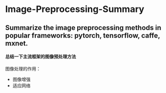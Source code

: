 # Image-Preprocessing-Summary
Summarize the image preprocessing methods in popular frameworks: pytorch, tensorflow, caffe, mxnet.
------
#### 总结一下主流框架的图像预处理方法
图像处理的作用：
* 图像增强
* 适应网络
